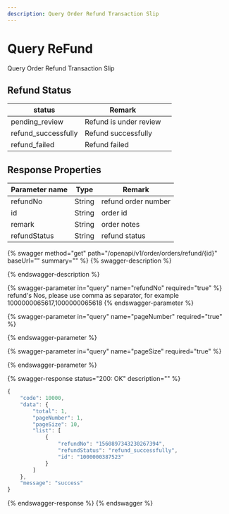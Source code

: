```yaml
---
description: Query Order Refund Transaction Slip
---
```


# Query ReFund

Query Order Refund Transaction Slip

## Refund Status

| status               | Remark                 |   |
| -------------------- | ---------------------- | - |
| pending\_review      | Refund is under review |   |
| refund\_successfully | Refund successfully    |   |
| refund\_failed       | Refund failed          |   |

## Response Properties <a href="#response-parameter" id="response-parameter"></a>

| Parameter name | Type   | Remark              |
| -------------- | ------ | ------------------- |
| refundNo       | String | refund order number |
| id             | String | order id            |
| remark         | String | order notes         |
| refundStatus   | String | refund status       |

{% swagger method="get" path="/openapi/v1/order/orders/refund/{id}" baseUrl="" summary="" %}
{% swagger-description %}

{% endswagger-description %}

{% swagger-parameter in="query" name="refundNo" required="true" %}
refund's Nos, please use comma as separator, for example 1000000065617,1000000065618
{% endswagger-parameter %}

{% swagger-parameter in="query" name="pageNumber" required="true" %}

{% endswagger-parameter %}

{% swagger-parameter in="query" name="pageSize" required="true" %}

{% endswagger-parameter %}

{% swagger-response status="200: OK" description="" %}
```javascript
{
    "code": 10000,
    "data": {
        "total": 1,
        "pageNumber": 1,
        "pageSize": 10,
        "list": [
            {
                "refundNo": "1560897343230267394",
                "refundStatus": "refund_successfully",
                "id": "1000000387523"
            }
        ]
    },
    "message": "success"
}
```
{% endswagger-response %}
{% endswagger %}
